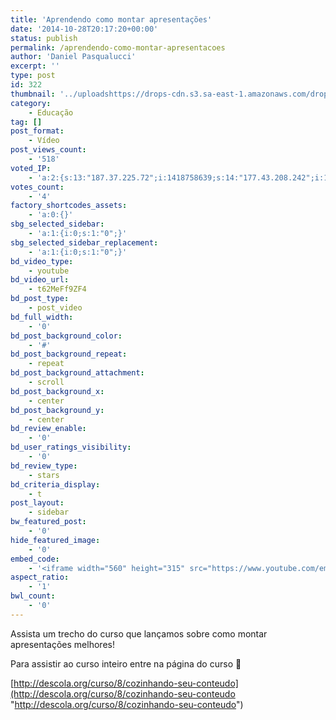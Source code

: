 ```yaml
---
title: 'Aprendendo como montar apresentações'
date: '2014-10-28T20:17:20+00:00'
status: publish
permalink: /aprendendo-como-montar-apresentacoes
author: 'Daniel Pasqualucci'
excerpt: ''
type: post
id: 322
thumbnail: '../uploadshttps://drops-cdn.s3.sa-east-1.amazonaws.com/drops-new/wp-content/uploads/2014/10/28201720/Screen-Shot-2016-02-29-at-12.27.59--150x150.png'
category:
    - Educação
tag: []
post_format:
    - Vídeo
post_views_count:
    - '518'
voted_IP:
    - 'a:2:{s:13:"187.37.225.72";i:1418758639;s:14:"177.43.208.242";i:1418221771;}'
votes_count:
    - '4'
factory_shortcodes_assets:
    - 'a:0:{}'
sbg_selected_sidebar:
    - 'a:1:{i:0;s:1:"0";}'
sbg_selected_sidebar_replacement:
    - 'a:1:{i:0;s:1:"0";}'
bd_video_type:
    - youtube
bd_video_url:
    - t62MeFf9ZF4
bd_post_type:
    - post_video
bd_full_width:
    - '0'
bd_post_background_color:
    - '#'
bd_post_background_repeat:
    - repeat
bd_post_background_attachment:
    - scroll
bd_post_background_x:
    - center
bd_post_background_y:
    - center
bd_review_enable:
    - '0'
bd_user_ratings_visibility:
    - '0'
bd_review_type:
    - stars
bd_criteria_display:
    - t
post_layout:
    - sidebar
bw_featured_post:
    - '0'
hide_featured_image:
    - '0'
embed_code:
    - '<iframe width="560" height="315" src="https://www.youtube.com/embed/t62MeFf9ZF4" frameborder="0" allowfullscreen></iframe>'
aspect_ratio:
    - '1'
bwl_count:
    - '0'
---
```

Assista um trecho do curso que lançamos sobre como montar apresentações melhores!

Para assistir ao curso inteiro entre na página do curso 🙂

[http://descola.org/curso/8/cozinhando-seu-conteudo](http://descola.org/curso/8/cozinhando-seu-conteudo "http://descola.org/curso/8/cozinhando-seu-conteudo")